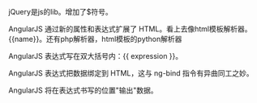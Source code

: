


jQuery是js的lib。增加了$符号。

AngularJS 通过新的属性和表达式扩展了 HTML。看上去像html模板解析器。{{name}}。还有php解析器，html模板的python解析器

AngularJS 表达式写在双大括号内：{{ expression }}。

AngularJS 表达式把数据绑定到 HTML，这与 ng-bind 指令有异曲同工之妙。

AngularJS 将在表达式书写的位置"输出"数据。
